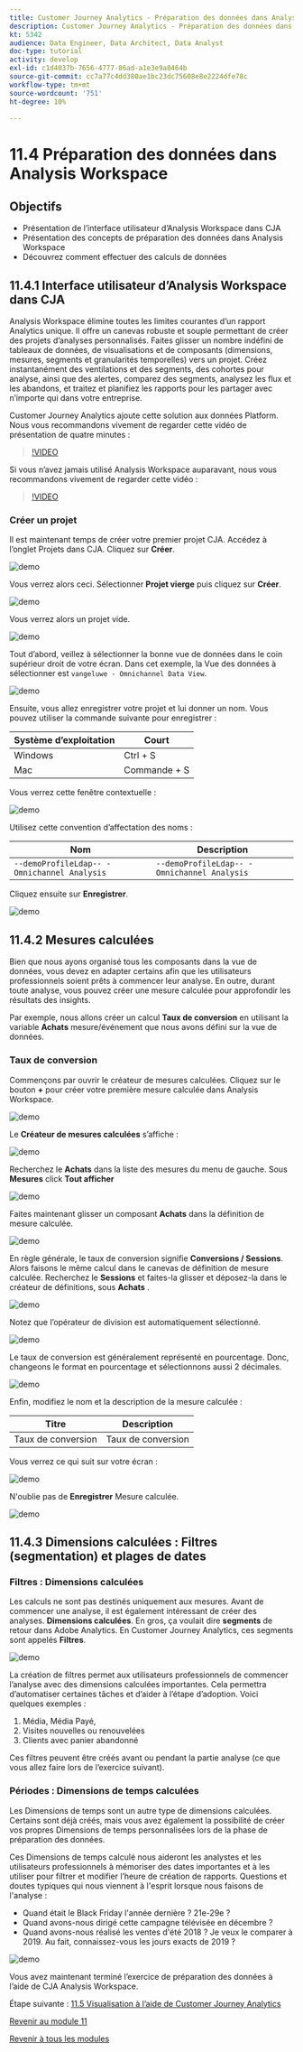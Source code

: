 ```yaml
---
title: Customer Journey Analytics - Préparation des données dans Analysis Workspace
description: Customer Journey Analytics - Préparation des données dans Analysis Workspace
kt: 5342
audience: Data Engineer, Data Architect, Data Analyst
doc-type: tutorial
activity: develop
exl-id: c1d4037b-7656-4777-86ad-a1e3e9a8464b
source-git-commit: cc7a77c4dd380ae1bc23dc75608e8e2224dfe78c
workflow-type: tm+mt
source-wordcount: '751'
ht-degree: 10%

---
```


# 11.4 Préparation des données dans Analysis Workspace

## Objectifs

- Présentation de l’interface utilisateur d’Analysis Workspace dans CJA
- Présentation des concepts de préparation des données dans Analysis Workspace
- Découvrez comment effectuer des calculs de données

## 11.4.1 Interface utilisateur d’Analysis Workspace dans CJA

Analysis Workspace élimine toutes les limites courantes d’un rapport Analytics unique. Il offre un canevas robuste et souple permettant de créer des projets d’analyses personnalisés. Faites glisser un nombre indéfini de tableaux de données, de visualisations et de composants (dimensions, mesures, segments et granularités temporelles) vers un projet. Créez instantanément des ventilations et des segments, des cohortes pour analyse, ainsi que des alertes, comparez des segments, analysez les flux et les abandons, et traitez et planifiez les rapports pour les partager avec n’importe qui dans votre entreprise.

Customer Journey Analytics ajoute cette solution aux données Platform. Nous vous recommandons vivement de regarder cette vidéo de présentation de quatre minutes :

>[!VIDEO](https://video.tv.adobe.com/v/35109?quality=12&learn=on)

Si vous n’avez jamais utilisé Analysis Workspace auparavant, nous vous recommandons vivement de regarder cette vidéo :

>[!VIDEO](https://video.tv.adobe.com/v/26266?quality=12&learn=on)

### Créer un projet

Il est maintenant temps de créer votre premier projet CJA. Accédez à l’onglet Projets dans CJA.
Cliquez sur **Créer**.

![demo](./images/prmenu.png)

Vous verrez alors ceci. Sélectionner **Projet vierge** puis cliquez sur **Créer**.

![demo](./images/prmenu1.png)

Vous verrez alors un projet vide.

![demo](./images/premptyprojects.png)

Tout d’abord, veillez à sélectionner la bonne vue de données dans le coin supérieur droit de votre écran. Dans cet exemple, la Vue des données à sélectionner est `vangeluwe - Omnichannel Data View`.

![demo](./images/prdv.png)

Ensuite, vous allez enregistrer votre projet et lui donner un nom. Vous pouvez utiliser la commande suivante pour enregistrer :

| Système d’exploitation | Court |
| ----------------- |-------------| 
| Windows | Ctrl + S |
| Mac | Commande + S |

Vous verrez cette fenêtre contextuelle :

![demo](./images/prsave.png)

Utilisez cette convention d’affectation des noms :

| Nom | Description |
| ----------------- |-------------| 
| `--demoProfileLdap-- - Omnichannel Analysis` | `--demoProfileLdap-- - Omnichannel Analysis` |

Cliquez ensuite sur **Enregistrer**.

![demo](./images/prsave2.png)

## 11.4.2 Mesures calculées

Bien que nous ayons organisé tous les composants dans la vue de données, vous devez en adapter certains afin que les utilisateurs professionnels soient prêts à commencer leur analyse. En outre, durant toute analyse, vous pouvez créer une mesure calculée pour approfondir les résultats des insights.

Par exemple, nous allons créer un calcul **Taux de conversion** en utilisant la variable **Achats** mesure/événement que nous avons défini sur la vue de données.

### Taux de conversion

Commençons par ouvrir le créateur de mesures calculées. Cliquez sur le bouton **+** pour créer votre première mesure calculée dans Analysis Workspace.

![demo](./images/pradd.png)

Le **Créateur de mesures calculées** s’affiche :

![demo](./images/prbuilder.png)

Recherchez le **Achats** dans la liste des mesures du menu de gauche. Sous **Mesures** click **Tout afficher**

![demo](./images/calcbuildercr1.png)

Faites maintenant glisser un composant **Achats** dans la définition de mesure calculée.

![demo](./images/calcbuildercr2.png)

En règle générale, le taux de conversion signifie **Conversions / Sessions**. Alors faisons le même calcul dans le canevas de définition de mesure calculée. Recherchez le **Sessions** et faites-la glisser et déposez-la dans le créateur de définitions, sous **Achats** .

![demo](./images/calcbuildercr3.png)

Notez que l’opérateur de division est automatiquement sélectionné.

![demo](./images/calcbuildercr4.png)

Le taux de conversion est généralement représenté en pourcentage. Donc, changeons le format en pourcentage et sélectionnons aussi 2 décimales.

![demo](./images/calcbuildercr5.png)

Enfin, modifiez le nom et la description de la mesure calculée :

| Titre | Description |
| ----------------- |-------------| 
| Taux de conversion | Taux de conversion |

Vous verrez ce qui suit sur votre écran :

![demo](./images/calcbuildercr6.png)

N&#39;oublie pas de **Enregistrer** Mesure calculée.

![demo](./images/pr9.png)

## 11.4.3 Dimensions calculées : Filtres (segmentation) et plages de dates

### Filtres : Dimensions calculées

Les calculs ne sont pas destinés uniquement aux mesures. Avant de commencer une analyse, il est également intéressant de créer des analyses. **Dimensions calculées**. En gros, ça voulait dire **segments** de retour dans Adobe Analytics. En Customer Journey Analytics, ces segments sont appelés **Filtres**.

![demo](./images/prfilters.png)

La création de filtres permet aux utilisateurs professionnels de commencer l’analyse avec des dimensions calculées importantes. Cela permettra d’automatiser certaines tâches et d’aider à l’étape d’adoption. Voici quelques exemples :

1. Média, Média Payé,
2. Visites nouvelles ou renouvelées
3. Clients avec panier abandonné

Ces filtres peuvent être créés avant ou pendant la partie analyse (ce que vous allez faire lors de l’exercice suivant).

### Périodes : Dimensions de temps calculées

Les Dimensions de temps sont un autre type de dimensions calculées. Certains sont déjà créés, mais vous avez également la possibilité de créer vos propres Dimensions de temps personnalisées lors de la phase de préparation des données.

Ces Dimensions de temps calculé nous aideront les analystes et les utilisateurs professionnels à mémoriser des dates importantes et à les utiliser pour filtrer et modifier l’heure de création de rapports. Questions et doutes typiques qui nous viennent à l&#39;esprit lorsque nous faisons de l&#39;analyse :

- Quand était le Black Friday l&#39;année dernière ? 21e-29e ?
- Quand avons-nous dirigé cette campagne télévisée en décembre ?
- Quand avons-nous réalisé les ventes d&#39;été 2018 ? Je veux le comparer à 2019. Au fait, connaissez-vous les jours exacts de 2019 ?

![demo](./images/timedimensions.png)

Vous avez maintenant terminé l’exercice de préparation des données à l’aide de CJA Analysis Workspace.

Étape suivante : [11.5 Visualisation à l’aide de Customer Journey Analytics](./ex5.md)

[Revenir au module 11](./customer-journey-analytics-build-a-dashboard.md)

[Revenir à tous les modules](./../../overview.md)
